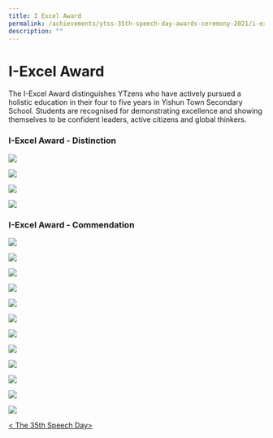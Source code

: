 ```yaml
---
title: I Excel Award
permalink: /achievements/ytss-35th-speech-day-awards-ceremony-2021/i-excel-award/
description: ""
---
```

# **I-Excel Award**

The I-Excel Award distinguishes YTzens who have actively pursued a holistic education in their four to five years in Yishun Town Secondary School. Students are recognised for demonstrating excellence and showing themselves to be confident leaders, active citizens and global thinkers.

### I-Excel Award - Distinction

![](/images/Slide1%20(1).jpg)

![](/images/Slide2%20(1).jpg)

![](/images/Slide3%20(2).jpg)

![](/images/Slide4%20(2).jpg)


### I-Excel Award - Commendation

![](/images/Slide1%20(2).jpg)

![](/images/Slide2%20(2).jpg)

![](/images/Slide3%20(1).jpg)

![](/images/Slide4%20(1).jpg)

![](/images/Slide5.jpg)

![](/images/Slide6.jpg)

![](/images/Slide7.jpg)

![](/images/Slide8.jpg)

![](/images/Slide9.jpg)

![](/images/Slide10.jpg)

![](/images/Slide11.jpg)

![](/images/Slide12.jpg)

[&lt; The 35th Speech Day&gt;](/achievements/35th-speech-day-awards-2021)